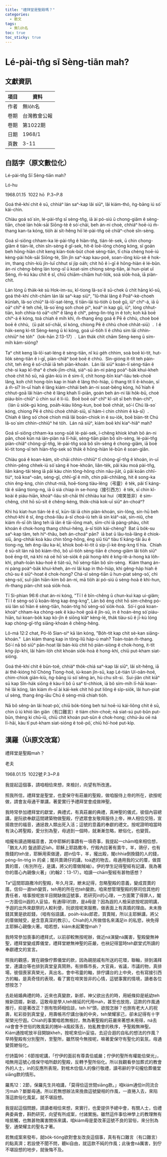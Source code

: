 ```yaml
---
title: "禮拜堂是聖殿嗎？"
categories:
  - 散文
tags:
  - 無lo̍h名
toc: true
toc_sticky: true
---
```


# Lé-pài-tn̂g sī Sèng-tiān mah?

## 文獻資訊

| 項目 | 資料 |
|---|---|
| 作者 | 無lo̍h名 |
| 卷期 | 台灣教會公報 |
| 卷期 | 第1022期 |
| 日期 | 1968/1 |
| 頁數 | 3-11 |

## 白話字（原文數位化）

Lé-pài-tn̂g Sī Sèng-tiān mah?

Ló-hu

1968.01.15  1022 hō  P.3~P.8

Goá thê-khí chit ê sū, chhiáⁿ lán saⁿ-kap lâi siūⁿ, lâi kiám-thó, ǹg-bāng iú só͘ kái-chìn.

Chiàu goá só͘ sìn, lé-pài-tn̂g sī sèng-tn̂g, iā ài pó-siú ū chong-giâm ê sèng-tiān, choè lán ho̍k-sāi Siōng-tè ê só͘-chāi, beh án-ni choè, chhiáⁿ hoē-iú m̄-thang kan-ta kóng, tio̍h ài si̍t-hêng hō͘ lé-pài-tn̂g oē chiâⁿ-choè sîn-sèng.

Goá sî-siông chham-ka lé-pài-tn̂g ê hiàn-tn̂g, tián-lé-sek, ū chin chong-giâm ê tián-lé, chin sîn-sèng ê gî-sek, hit-ê loē-iông chóng kóng, sī goán beh hōng-hiàn chit keng kiàn-tiok-bu̍t choè sèng-tiān, tī chia chèng hoē-iú kèng-pài ho̍k-sāi Siōng-tè, Sîn jîn saⁿ-kap kau-poê, soan-iông kiù-sè ê hok-im, thang chín-kiù jîn-luī chhut sí ji̍p oa̍h; chit hō ê ì-gī ê hōng-hiàn ê lé-bûn. án-ni chèng-bêng lán tong-sî ū koat-sim chiong sèng-tiān, ài hun-piat uī Sèng, m̄-kú kàu chi̍t ê sî, chiū chiām-chiām hut-lio̍k, soà sio̍k-hoà, iā piàn-chit.

Lán lóng ū tha̍k-kè sù Hok-im-su, kî-tiong Iâ-so͘ ê sū-chek ū chi̍t hāng kî-sū, goá thê-khí chi̍t-chām lán lâi saⁿ-kap siūⁿ, "Iû-thài lâng ê Poâⁿ-kè-choeh kūnlah, Iâ-so͘ chiūⁿ Iâ-lō͘-sat-léng, tī tiān-lāi tú-tio̍h ū boē gû, iûⁿ chíⁿ-á, iā ū oāⁿ chîⁿ ê teh chē, Iâ-so͘ ēng soh choè piⁿ, koáⁿ in kap gû, iûⁿ, lóng chhut-tiān, koh chhia-tó oāⁿ-chîⁿ ê lâng ê chîⁿ, péng-lìn-tńg in ê toh; koh kā boē chíⁿ-á ê kóng, toà chiah ê mi̍h khì, m̄-thang ēng goá ê Pē ê chhù, choè boé boē ê chhù,（ū pa̍t só͘-chāi, sī kóng, chiong Pē ê chhù choè chha̍t-siū）.  I ê ha̍k-seng kì-tit Sèng-keng ū kì kóng, goá uī-tio̍h lí ê chhù sim lāi chhin-chhiūⁿ hé to̍h"（Iok-hān 2:13-17）.  Lán tha̍k chi̍t chām Sèng-keng ū sím-mi̍h kám-sióng?

Taⁿ chit keng Iâ-lō͘-sat-léng ê sèng-tiān, nî kú ge̍h chhim, soà boē kì-tit, hut-lio̍k sèng-tiān ê ì-gī, piàn-chiâⁿ boé boē ê chhù.  Sìn-gióng it-ti̍t teh pàin-chit, teh ēng ê só͘-chāi iā teh piàn-khoán.  Lán lâi siūⁿ koán-lí sèng-tiān ê chè-si kap kî-thaⁿ ê chek-jīm-chiá, siáⁿ-sū án-ni pàng poàⁿ-ba̍k khui-kheh choè chit hō sū, nā gián-kiù in ê sim-lí, chi̍t hong-bīn kiaⁿ-liáu tek-choē lâng, koh chi̍t hong-bīn kap in hiah ê lâng thò-hia̍p, ū thang tit lī ê-khoán, sī á m̄-sī? In-uī hiah ê lâng kiám-chhái beh án-ni soat-bêng kóng, hō͘ hiah ê chhut-goā lâi hiàn-chè ê lâng khah lī-piān, goán beh án-ni lâi ho̍k-bū, choè piáu-bīn-chiūⁿ ū chin suí ê lí-iû.  Boē boē oāⁿ chîⁿ kî-si̍t sī beh thàn-chîⁿ, （lán ū sio̍k-gú kóng, poa̍h-kiáu liông-kun, boé boē chha̍t, só͘-í Chú Iâ-so͘ kóng, chiong Pē ê chhù choè chha̍t-siū, sī hâm-ì chin chhim ê kà-sī）.  Chiah ê lâng só͘ choè chioh miâ lâi boán-chiok in ê su-io̍k, boē bián-tit Chú Iâ-so͘ sim chhin-chhiūⁿ hé to̍h.  Lán nā siūⁿ, kiám boē khí kiaⁿ-hiâⁿ mah?

Goá sî-siông chham-ka song-sūê lé-pài-sek, í-chêng khiok khah bô án-ni pān, choè kūn ná ián-piàn ná lī-hāi, sèng-tiān piàn bô sîn-sèng, lé-pài-tn̂g piàn-chiâⁿ chòng-gī-tn̂g, lé-pài-tn̂g soà bô sîn-sèng ê chong-giâm, iā boē kì-tit tong-sî teh hiàn-tn̂g-sek só͘ tha̍k ê hōng-hiàn lé-bûn ê soan-giân.

Chiàu goá ê koan-kám, si̍t-chāi chhin-chhiūⁿ tī chòng-gī-tn̂g ê khoán, in-uī chhin-pêng chhek-iú só͘ sàng ê hoe-khoân, liân-te̍k, pâi kàu moá pài-tn̂g, liân káng-tâi téng iā pâi kàu chin tông-hông chin nāu-jia̍t, ū pâi koān chhī-tiúⁿ, toā koaⁿ-oân, séng-gī, chhī-gī ê mi̍h, chin pâi-chhiâng, hit ê song-ka chin êng-kng, chin chhut-miâ, hoē-tiong tiàu-lêng（弔靈）ê te̍k, pâi tī káng-tâi ê siāng tiong-ng, iā ū siá chiap ín se-hong（接引西方）ê te̍k, sī chin kî-koài ê piáu-hiān, khoàⁿ-liáu si̍t-chāi thî chhiàu kai hui（啼笑皆非）ê sim-chêng, chit hō sū-si̍t ê chêng-kéng, tho̍k-chiá kok-uī siūⁿ án-choáⁿ?

Khì hù kiat-hun tián-lé ê sî, kūn-lâi iā chin piàn-khoán, sin-lông, sin-hū beh chhut-khì ê sî, ēng choá-liâu á-sī choá-iù teh iā sin kiáⁿ-sài, sin-niû, che kiám m̄-sī o̍h lâng teh iā iân ê tāi-iōng mah, sīm-chì iā pàng-phàu, chit khoán ê chok-hong thang chhui-hêng, á-sī tio̍h kái-chèng?  Bat ū bo̍k-su saⁿ-kap tâm, teh hìⁿ-thâu, beh án-choáⁿ pān?  iā bat ū lāu-toā-lâng ê chiok-siū, âng-chhái koà kàu chin tông-hông, ēng siū tiùⁿ tiàu tī káng-tâi āu ê tiong-ng, teh êng-iāu ka-kī, khiok boē-kì-tit ū si̍p-jī-kè êng-kng tī hia.  Chiah ê sū-si̍t lán nā bô kiám-thó, bô uī-tio̍h sèng-tiān ê chong-giâm lâi tio̍h siūⁿ boē ēng-tit, ná khì ná oē hō͘ sè-sio̍k ê pāi hong-khì ê kńg-lê-á-hong ká lo̍h-khì, phah-loān kàu-hoē ê tia̍t-sū, hō͘ sèng-tiān bô sîn-sèng.  Kiám thang án-ni pàng poàⁿ-ba̍k khui-kheh, án-ni lâi kap in thò-hia̍p, khì gêng-ha̍p hiah ê chū-su ê siūⁿ-hoat ê chok-hong? Chá-sî sèng-tiān ū hun-piat sèng-só͘, chì sèng-só͘, suî-jiân hiān-kim bô án-ni, mā tio̍h ài pó-siú ū sèng-hoà ê khì-hun, m̄-thang piàn-chit soà sio̍k-hoà.

Tī Si-phian 96:6 chat án-ni kóng, "Tī I ê bīn-chêng ū chun-kuì kap ui-giâm; Tī I ê sèng-só͘ ū koân-lêng kap êng-kng", Lán bô ēng chit hō sim-chêng pó-siú lán só͘ hiàn ê sèng-tiān, hoán-tńg hō͘ sèng-só͘ sio̍k-hoà.  Só͘-í goá koan-khoàⁿ chham-ka chòng-sek ê kàu-hoē goā ê jîn-sū, in ê hoán-èng só͘ piáu-hiān, tuì koan-bo̍k kap kò-jîn ê siōng kiâⁿ kèng-lé, tha̍k tiàu-sû ê jī-kù lóng kap chòng-gī-tn̂g siāng-khoán ê chêng-hêng.

Lô-má 12:2 chat, Pó-lô Sian-siⁿ kā lán kóng, "Bo̍h-tit kap chit sè-kan siāng-khoán."  Lán kiám thang kap in tông-liû ha̍p-ù mah? Toàn-toàn m̄-thang.  Só͘-í nā bô siūⁿ pān-hoat lâi bán-kiù chit hō piàn-siòng ê chok-hong, it-ti̍t kńg-ji̍p-khì, lâi hām-lo̍h chit khoán sio̍k-hoà ê hong-khì, chiū put-kham siat-sióng.

Goá thê-khí chit ê būn-toê, chhiáⁿ tho̍k-chiá saⁿ-kap lâi siūⁿ, lâi si̍t-hêng, iā ài thê-kióng hō͘ Chóng Tiong-hoē, iú-koan jîn-sū, kap Lé-tián Uí-oân-hoē, chim-chiok gián-kiù, ǹg-bāng iú só͘ sêng àn, hù chu si̍t-si.  Sui-jiân chit kiāⁿ sū kap Sîn-ha̍k siōng ê kàu-lí bô ū saⁿ tí-chhiok, iā bô sím-mi̍h lī-hāi koan-hē lâi kóng, lán kiám m̄-sī ài kái-kek chit hō put liông ê si̍p-sio̍k, lâi hun-piat uî sèng, thang êng-iāu Chú ê sèng-miâ chiah tio̍h.

Nā bô sêng-àn lâi hoat-pò͘, chiū bo̍k-tióng beh tuì hoē-iú kái-liông chit ê sū, chin ū iú khió lân giân（有口難言）ê tiám chin-choē; nā siat-sú put-bûn put-būn, thèng ki chū-iû, chiū chit khoán put-sûn ê chok-hong; chhú-āu oē ná lī-hāi, kàu tī put-kham siat-sióng ê toē-pō͘, chiū hō͘-hoé put-ki̍p.

## 漢羅（Ùi原文改寫）

禮拜堂是聖殿mah？

老夫

1968.01.15  1022號 P.3~P.8

我提起這個事，請咱相佮來想，來檢討，向望有所改進。

照我所信，禮拜堂是聖堂，也愛保守有莊嚴的聖殿，做咱服侍上帝的所在，欲按呢做，請會友毋通干單講，著愛實行予禮拜堂會成做神聖。

我時常參加禮拜堂的獻堂，典禮式，有真莊嚴的典禮，真神聖的儀式，彼個內容總講，是阮欲奉獻這間建築物做聖殿，佇遮眾會友敬拜服侍上帝，神人相佮交陪，宣揚救世的福音，通拯救人類出死入活；這號的意義的奉獻的禮文。按呢證明咱當時有決心將聖殿，愛分別為聖，毋過到一個時，就漸漸忽略，紲俗化，也變質。

咱攏有讀過賜福音書，其中耶穌的事蹟有一項奇事，我提起一chām咱來相佮想，「猶太人的 盤過節近lah，耶穌上耶路撒冷，佇殿內拄著有賣牛，羊，鴿仔，也有換錢的teh坐，耶穌用索做邊，趕in佮牛，羊，攏出殿，閣chhia倒換錢的人的錢，péng-lìn-tńg in 的桌；閣共賣鴿仔的講，toà遮的物去，毋通用我的父的厝，做買賣的厝，（有別所在，是講，將父的厝做賊岫）。伊的學生記得聖經有記講，我為著你的厝心內親像火著」（約翰2：13-17）。咱讀一chām聖經有甚物感想？

Taⁿ這間耶路撒冷的聖殿，年久月深，紲未記得，忽略聖殿的意義，變成買賣的厝。信仰一直teh變質，teh用的所在也teh變款。咱來想管理聖殿的祭司佮其他的責任者，啥事按呢放半目開缺做這號事，若研究in的心理，一方面驚了得罪人，閣一方面佮in遐的人妥協，有通得lī的款，是á毋是？因為遐的人檢采欲按呢說明講，予遐的出外來獻祭的人較利便，阮欲按呢來服務，做表面上有真媠的理由。未未換錢其實是欲趁錢，（咱有俗語講，poa̍h-kiáu郎君，買賣賊，所以主耶穌講，將父的厝做賊受，是含意真深的教示）。Chiah的人所做借名來滿足in 的私慾，袂免得主耶穌心親像火著。咱若想，kiám未起驚惶mah？

我時常參加喪事的禮拜式，以前卻較無按呢辦，做近ná演變ná厲害，聖殿變無神聖，禮拜堂變成葬儀堂，禮拜堂紲無神聖的莊嚴，也袂記得當時teh獻堂式所讀的奉獻禮文的宣言。

照我的觀感，實在親像佇葬儀堂的款，因為親朋戚有所送的花環，聯軸，排到滿拜堂，連講台等也排到真堂皇真鬧熱，有排縣市長，大官員，省議，市議的物，真排場，彼個喪家真榮光，真出名，會中弔靈的軸，排佇講台的上中央，也有寫接引西方的軸，是真奇怪的表現，看了實在啼笑皆非的心情，這號事實的情境，讀者各位想按怎？

去赴結婚典禮的時，近來也真變款，新郎，神父欲出去的時，用紙條抑是紙幼teh掖新囝婿，新娘，這敢毋是學人teh掖延的代用mah，甚至也放炮，這款的作風通推行，抑是著改正？捌有牧師相佮談，teh hìⁿ頭，欲按怎辦？也捌有老大人的祝壽，紅彩掛到真堂皇，用壽帳吊佇講台後的中央，teh榮耀家己，卻未記得有十字架榮光佇遐。Chiah的事實咱若無檢討，無為著聖殿的莊嚴來著想未用得，ná去ná會會予世俗的敗風氣的捲lê-á風絞落去，拍亂教會的秩序，予聖殿無神聖。Kiám通按呢放半目開缺kheh，按呢來佮in妥協，去迎合遐的自私的想法的作風？早時聖殿有分別聖所，至聖所，雖然現今無按呢，嘛著愛保守有聖化的氣氛，毋通變質紲俗化。

佇詩篇96：6節按呢講，「佇伊的面前有尊貴佮威嚴；佇伊的聖所有權能佮榮光」，咱無用這號心情保守咱所獻的聖殿，反轉予聖所俗化。所以我觀看參加葬式的教會外的人士，in的反應所表現，對棺木佮個人的像行敬禮，讀弔辭的字句攏佮葬儀堂siāng款的情形。

羅馬12：2節，保羅先生共咱講，「莫得佮這世間siāng款。」咱kiám通佮in同流合污mah？斷斷毋通。所以若無想辦法來挽救這號變相的作風，一直捲入去，來陷落這款俗化風氣，就不堪設想。

我提起這個問題，請讀者相佮來想，來實行，也愛提供予總中會，有關人士，佮禮典委員會，斟酌研究，向望有所成案，付諸實施。雖然這件事佮神學上的教理無有啥抵觸，也無甚物厲害關係來講，咱kiám毋是愛改革這號不良的習俗，來分別為聖，通榮耀主的聖名才著。

若無成案來發布，就bo̍k-tióng欲對會友改良這個事，真有有口難言（有口難言）的點真濟；若設使不聞不問，聽ki自由，就這款不純的作風；此後會ná厲害，到佇不堪設想的地步，就後悔不及。
